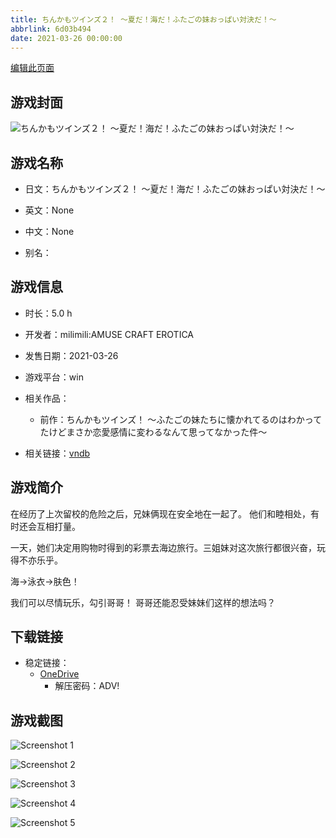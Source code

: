 ```yaml
---
title: ちんかもツインズ２！ ～夏だ！海だ！ふたごの妹おっぱい対決だ！～
abbrlink: 6d03b494
date: 2021-03-26 00:00:00
---
```

[编辑此页面](https://github.com/ACG-3/ADV3-source/blob/main/source/_posts/games/%E3%81%A1%E3%82%93%E3%81%8B%E3%82%82%E3%83%84%E3%82%A4%E3%83%B3%E3%82%BA%EF%BC%92%EF%BC%81%20%EF%BD%9E%E5%A4%8F%E3%81%A0%EF%BC%81%E6%B5%B7%E3%81%A0%EF%BC%81%E3%81%B5%E3%81%9F%E3%81%94%E3%81%AE%E5%A6%B9%E3%81%8A%E3%81%A3%E3%81%B1%E3%81%84%E5%AF%BE%E6%B1%BA%E3%81%A0%EF%BC%81%EF%BD%9E.md)

## 游戏封面

![ちんかもツインズ２！ ～夏だ！海だ！ふたごの妹おっぱい対決だ！～](https://pan.timero.xyz/d/onedrive/img_lib_001/%E3%81%A1%E3%82%93%E3%81%8B%E3%82%82%E3%83%84%E3%82%A4%E3%83%B3%E3%82%BA%EF%BC%92%EF%BC%81%20%EF%BD%9E%E5%A4%8F%E3%81%A0%EF%BC%81%E6%B5%B7%E3%81%A0%EF%BC%81%E3%81%B5%E3%81%9F%E3%81%94%E3%81%AE%E5%A6%B9%E3%81%8A%E3%81%A3%E3%81%B1%E3%81%84%E5%AF%BE%E6%B1%BA%E3%81%A0%EF%BC%81%EF%BD%9E_cover.avif)


## 游戏名称

- 日文：ちんかもツインズ２！ ～夏だ！海だ！ふたごの妹おっぱい対決だ！～
- 英文：None
- 中文：None

- 别名：


## 游戏信息

- 时长：5.0 h
- 开发者：milimili:AMUSE CRAFT EROTICA
- 发售日期：2021-03-26
- 游戏平台：win
- 相关作品：
   - 前作：ちんかもツインズ！ ～ふたごの妹たちに懐かれてるのはわかってたけどまさか恋愛感情に変わるなんて思ってなかった件～

- 相关链接：[vndb](https://vndb.org/v29922)


## 游戏简介

在经历了上次留校的危险之后，兄妹俩现在安全地在一起了。
他们和睦相处，有时还会互相打量。

一天，她们决定用购物时得到的彩票去海边旅行。三姐妹对这次旅行都很兴奋，玩得不亦乐乎。

海→泳衣→肤色！

我们可以尽情玩乐，勾引哥哥！
哥哥还能忍受妹妹们这样的想法吗？




## 下载链接

- 稳定链接：
    - [OneDrive](https://pan.timero.xyz/onedrive/adv_lib_001/%E3%81%A1%E3%82%93%E3%81%8B%E3%82%82%E3%83%84%E3%82%A4%E3%83%B3%E3%82%BA%EF%BC%92%EF%BC%81%20%EF%BD%9E%E5%A4%8F%E3%81%A0%EF%BC%81%E6%B5%B7%E3%81%A0%EF%BC%81%E3%81%B5%E3%81%9F%E3%81%94%E3%81%AE%E5%A6%B9%E3%81%8A%E3%81%A3%E3%81%B1%E3%81%84%E5%AF%BE%E6%B1%BA%E3%81%A0%EF%BC%81%EF%BD%9E)
        - 解压密码：ADV!



## 游戏截图


![Screenshot 1](https://pan.timero.xyz/d/onedrive/img_lib_001/%E3%81%A1%E3%82%93%E3%81%8B%E3%82%82%E3%83%84%E3%82%A4%E3%83%B3%E3%82%BA%EF%BC%92%EF%BC%81%20%EF%BD%9E%E5%A4%8F%E3%81%A0%EF%BC%81%E6%B5%B7%E3%81%A0%EF%BC%81%E3%81%B5%E3%81%9F%E3%81%94%E3%81%AE%E5%A6%B9%E3%81%8A%E3%81%A3%E3%81%B1%E3%81%84%E5%AF%BE%E6%B1%BA%E3%81%A0%EF%BC%81%EF%BD%9E_Screenshot_1.avif)

![Screenshot 2](https://pan.timero.xyz/d/onedrive/img_lib_001/%E3%81%A1%E3%82%93%E3%81%8B%E3%82%82%E3%83%84%E3%82%A4%E3%83%B3%E3%82%BA%EF%BC%92%EF%BC%81%20%EF%BD%9E%E5%A4%8F%E3%81%A0%EF%BC%81%E6%B5%B7%E3%81%A0%EF%BC%81%E3%81%B5%E3%81%9F%E3%81%94%E3%81%AE%E5%A6%B9%E3%81%8A%E3%81%A3%E3%81%B1%E3%81%84%E5%AF%BE%E6%B1%BA%E3%81%A0%EF%BC%81%EF%BD%9E_Screenshot_2.avif)

![Screenshot 3](https://pan.timero.xyz/d/onedrive/img_lib_001/%E3%81%A1%E3%82%93%E3%81%8B%E3%82%82%E3%83%84%E3%82%A4%E3%83%B3%E3%82%BA%EF%BC%92%EF%BC%81%20%EF%BD%9E%E5%A4%8F%E3%81%A0%EF%BC%81%E6%B5%B7%E3%81%A0%EF%BC%81%E3%81%B5%E3%81%9F%E3%81%94%E3%81%AE%E5%A6%B9%E3%81%8A%E3%81%A3%E3%81%B1%E3%81%84%E5%AF%BE%E6%B1%BA%E3%81%A0%EF%BC%81%EF%BD%9E_Screenshot_3.avif)

![Screenshot 4](https://pan.timero.xyz/d/onedrive/img_lib_001/%E3%81%A1%E3%82%93%E3%81%8B%E3%82%82%E3%83%84%E3%82%A4%E3%83%B3%E3%82%BA%EF%BC%92%EF%BC%81%20%EF%BD%9E%E5%A4%8F%E3%81%A0%EF%BC%81%E6%B5%B7%E3%81%A0%EF%BC%81%E3%81%B5%E3%81%9F%E3%81%94%E3%81%AE%E5%A6%B9%E3%81%8A%E3%81%A3%E3%81%B1%E3%81%84%E5%AF%BE%E6%B1%BA%E3%81%A0%EF%BC%81%EF%BD%9E_Screenshot_4.avif)

![Screenshot 5](https://pan.timero.xyz/d/onedrive/img_lib_001/%E3%81%A1%E3%82%93%E3%81%8B%E3%82%82%E3%83%84%E3%82%A4%E3%83%B3%E3%82%BA%EF%BC%92%EF%BC%81%20%EF%BD%9E%E5%A4%8F%E3%81%A0%EF%BC%81%E6%B5%B7%E3%81%A0%EF%BC%81%E3%81%B5%E3%81%9F%E3%81%94%E3%81%AE%E5%A6%B9%E3%81%8A%E3%81%A3%E3%81%B1%E3%81%84%E5%AF%BE%E6%B1%BA%E3%81%A0%EF%BC%81%EF%BD%9E_Screenshot_5.avif)


